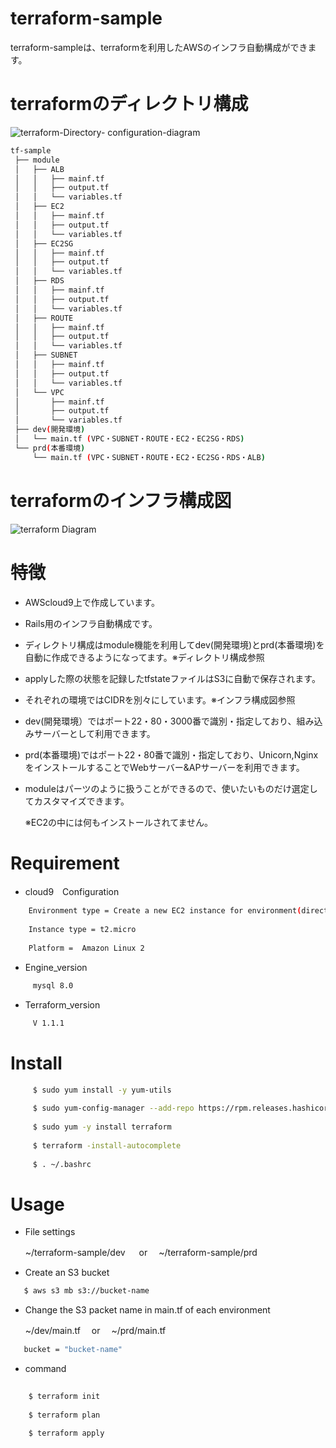 
# terraform-sample

terraform-sampleは、terraformを利用したAWSのインフラ自動構成ができます。

# terraformのディレクトリ構成

![terraform-Directory- configuration-diagram](https://user-images.githubusercontent.com/90845405/147535054-9fa1d6fe-08ac-41ec-8222-911539cc1f60.jpg)

```bash
tf-sample
 ├── module
 │   ├── ALB
 │   │   ├── mainf.tf
 │   │   ├── output.tf
 │   │   └── variables.tf
 │   ├── EC2
 │   │   ├── mainf.tf
 │   │   ├── output.tf
 │   │   └── variables.tf
 │   ├── EC2SG
 │   │   ├── mainf.tf
 │   │   ├── output.tf
 │   │   └── variables.tf
 │   ├── RDS
 │   │   ├── mainf.tf
 │   │   ├── output.tf
 │   │   └── variables.tf
 │   ├── ROUTE
 │   │   ├── mainf.tf
 │   │   ├── output.tf
 │   │   └── variables.tf
 │   ├── SUBNET
 │   │   ├── mainf.tf
 │   │   ├── output.tf
 │   │   └── variables.tf
 │   └── VPC
 │       ├── mainf.tf
 │       ├── output.tf
 │       └── variables.tf
 ├── dev(開発環境)
 │   └── main.tf (VPC・SUBNET・ROUTE・EC2・EC2SG・RDS)
 └── prd(本番環境)
     └── main.tf (VPC・SUBNET・ROUTE・EC2・EC2SG・RDS・ALB)
 ``` 

# terraformのインフラ構成図
![terraform Diagram](https://user-images.githubusercontent.com/90845405/147536223-3cffde63-736e-41e2-8a58-389d576e571e.jpg)

# 特徴

* AWScloud9上で作成しています。

* Rails用のインフラ自動構成です。

* ディレクトリ構成はmodule機能を利用してdev(開発環境)とprd(本番環境)を自動に作成できるようになってます。※ディレクトリ構成参照

* applyした際の状態を記録したtfstateファイルはS3に自動で保存されます。

* それぞれの環境ではCIDRを別々にしています。※インフラ構成図参照

* dev(開発環境）ではポート22・80・3000番で識別・指定しており、組み込みサーバーとして利用できます。

* prd(本番環境)ではポート22・80番で識別・指定しており、Unicorn,NginxをインストールすることでWebサーバー&APサーバーを利用できます。

* moduleはパーツのように扱うことができるので、使いたいものだけ選定してカスタマイズできます。

  ※EC2の中には何もインストールされてません。

# Requirement

* cloud9　Configuration
```bash
    Environment type = Create a new EC2 instance for environment(direct access)
    
    Instance type = t2.micro
  
    Platform =  Amazon Linux 2
```    
* Engine_version 
```bash
     mysql 8.0
```
* Terraform_version
```bash
     V 1.1.1
```    
# Install
```bash
     $ sudo yum install -y yum-utils
     
     $ sudo yum-config-manager --add-repo https://rpm.releases.hashicorp.com/AmazonLinux/hashicorp.repo
     
     $ sudo yum -y install terraform
     
     $ terraform -install-autocomplete
     
     $ . ~/.bashrc
```      
# Usage

 * File settings

     ~/terraform-sample/dev 　 or　 ~/terraform-sample/prd
     
 * Create an S3 bucket

  ```bash
     $ aws s3 mb s3://bucket-name
  ``` 
 * Change the S3 packet name in main.tf of each environment
 
     ~/dev/main.tf  　or  　~/prd/main.tf
     
  ```bash    
     bucket = "bucket-name"
  ```   
 * command
 ```bash
    
     $ terraform init
    
     $ terraform plan
    
     $ terraform apply
    
 ```  
